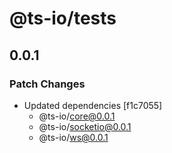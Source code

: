# @ts-io/tests

## 0.0.1

### Patch Changes

- Updated dependencies [f1c7055]
  - @ts-io/core@0.0.1
  - @ts-io/socketio@0.0.1
  - @ts-io/ws@0.0.1
